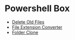 # Powershell Box

- [Delete Old Files](PS001-DeleteOldFiles.ps1)
- [File Extension Converter](PS002-FileConverter.ps1)
- [Folder Clone](PS003-FolderClone.ps1)
